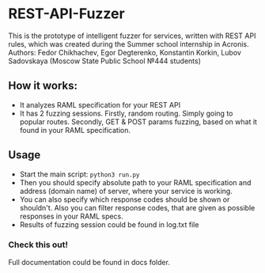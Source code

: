 # REST-API-Fuzzer

This is the prototype of intelligent fuzzer for services, written with REST API rules, which was created during the Summer school internship in Acronis. Authors: Fedor Chikhachev, Egor Degterenko, Konstantin Korkin, Lubov Sadovskaya (Moscow State Public School №444 students)

## How it works:
* It analyzes RAML specification for your REST API
* It has 2 fuzzing sessions. Firstly, random routing. Simply going to popular routes. Secondly, GET & POST params fuzzing, 
based on what it found in your RAML specification. 

## Usage
* Start the main script: `python3 run.py`
* Then you should specify absolute path to your RAML specification and address (domain name) of server, where your service is working.
* You can also specify which response codes should be shown or shouldn't. Also you can filter response codes, that are given as possible responses in your RAML specs.
* Results of fuzzing session could be found in log.txt file


### Check this out!

Full documentation could be found in docs folder.
